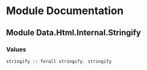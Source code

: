 # Module Documentation

## Module Data.Html.Internal.Stringify

### Values

    stringify :: forall stringify. stringify



